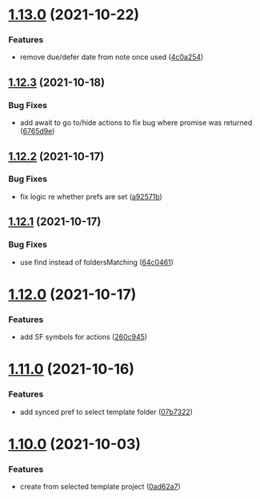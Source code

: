 # [1.13.0](https://github.com/ksalzke/templates-for-omnifocus/compare/v1.12.3...v1.13.0) (2021-10-22)


### Features

* remove due/defer date from note once used ([4c0a254](https://github.com/ksalzke/templates-for-omnifocus/commit/4c0a2546e4f16969873f394cc7e578c09e88eee0))



## [1.12.3](https://github.com/ksalzke/templates-for-omnifocus/compare/v1.12.2...v1.12.3) (2021-10-18)


### Bug Fixes

* add await to go to/hide actions to fix bug where promise was returned ([6765d9e](https://github.com/ksalzke/templates-for-omnifocus/commit/6765d9e6965ed54cb16344dc01fa3e8607dd6e0a))



## [1.12.2](https://github.com/ksalzke/templates-for-omnifocus/compare/v1.12.1...v1.12.2) (2021-10-17)


### Bug Fixes

* fix logic re whether prefs are set ([a92571b](https://github.com/ksalzke/templates-for-omnifocus/commit/a92571b2d9b1e3138adb2dd96d09bdf70aeba161))



## [1.12.1](https://github.com/ksalzke/templates-for-omnifocus/compare/v1.12.0...v1.12.1) (2021-10-17)


### Bug Fixes

* use find instead of foldersMatching ([64c0461](https://github.com/ksalzke/templates-for-omnifocus/commit/64c04615c9832d53650904de32b4c576710cb85d))



# [1.12.0](https://github.com/ksalzke/templates-for-omnifocus/compare/v1.11.0...v1.12.0) (2021-10-17)


### Features

* add SF symbols for actions ([260c945](https://github.com/ksalzke/templates-for-omnifocus/commit/260c9459166082b90ceb4e02226a30c51c64a115))



# [1.11.0](https://github.com/ksalzke/templates-for-omnifocus/compare/v1.10.0...v1.11.0) (2021-10-16)


### Features

* add synced pref to select template folder ([07b7322](https://github.com/ksalzke/templates-for-omnifocus/commit/07b7322634ddc6351af4172ea7e61e25cad86442))



# [1.10.0](https://github.com/ksalzke/templates-for-omnifocus/compare/0ad62a7bd0f1d94ed711cd485bd0ef98f5e427dc...v1.10.0) (2021-10-03)


### Features

* create from selected template project ([0ad62a7](https://github.com/ksalzke/templates-for-omnifocus/commit/0ad62a7bd0f1d94ed711cd485bd0ef98f5e427dc))




